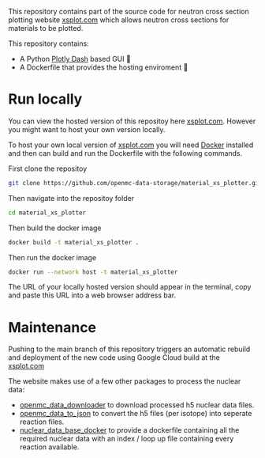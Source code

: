 This repository contains part of the source code for neutron cross section
plotting website [xsplot.com](http://xsplot.com) which allows neutron cross
sections for materials to be plotted. 

This repository contains:
- A Python [Plotly Dash](https://plotly.com/dash/) based GUI 🐍
- A Dockerfile that provides the hosting enviroment 🐳

# Run locally

You can view the hosted version of this repositoy here [xsplot.com](http://xsplot.com).
However you might want to host your own version locally.

To host your own local version of [xsplot.com](http://xsplot.com) you will need [Docker](https://www.docker.com/) installed and then can build and run the Dockerfile
with the following commands.

First clone the repositoy
```bash
git clone https://github.com/openmc-data-storage/material_xs_plotter.git
```

Then navigate into the repositoy folder
```bash
cd material_xs_plotter
```

Then build the docker image
```bash
docker build -t material_xs_plotter .
```

Then run the docker image
```bash
docker run --network host -t material_xs_plotter
```

The URL of your locally hosted version should appear in the terminal, copy and paste this URL into a web browser address bar.


# Maintenance

Pushing to the main branch of this repository triggers an automatic rebuild and
deployment of the new code using Google Cloud build at the [xsplot.com](http://xsplot.com)

The website makes use of a few other packages to process the nuclear data:
- [openmc_data_downloader](https://github.com/openmc-data-storage/openmc_data_downloader) to download processed h5 nuclear data files.
- [openmc_data_to_json](https://github.com/openmc-data-storage/openmc_data_to_json) to convert the h5 files (per isotope) into seperate reaction files.
- [nuclear_data_base_docker](https://github.com/openmc-data-storage/nuclear_data_base_docker) to provide a dockerfile containing all the required nuclear data with an index / loop up file containing every reaction available.
